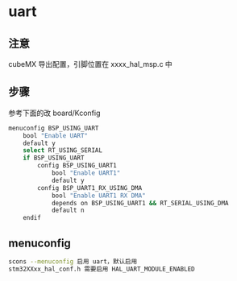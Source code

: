 # uart

## 注意

cubeMX 导出配置，引脚位置在 xxxx_hal_msp.c 中

## 步骤

参考下面的改 board/Kconfig

```sh
menuconfig BSP_USING_UART
    bool "Enable UART"
    default y
    select RT_USING_SERIAL
    if BSP_USING_UART
        config BSP_USING_UART1
            bool "Enable UART1"
            default y
        config BSP_UART1_RX_USING_DMA
            bool "Enable UART1 RX DMA"
            depends on BSP_USING_UART1 && RT_SERIAL_USING_DMA
            default n
    endif
```

## menuconfig

```sh
scons --menuconfig 启用 uart，默认启用
stm32XXxx_hal_conf.h 需要启用 HAL_UART_MODULE_ENABLED
```
